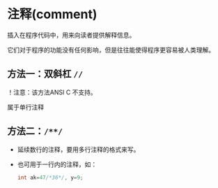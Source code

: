 # 注释(comment)

插入在程序代码中，用来向读者提供解释信息。

它们对于程序的功能没有任何影响，但是往往能使得程序更容易被人类理解。

## 方法一：双斜杠 `//`

！注意：该方法ANSI C 不支持。

属于单行注释

## 方法二：`/**/`

- 延续数行的注释，要用多行注释的格式来写。

- 也可用于一行内的注释，如：

  ```c++
  int ak=47/*36*/, y=9;
  ```

  